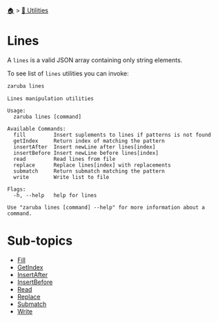 <!--startTocHeader-->
[🏠](../../README.md) > [🔧 Utilities](../README.md)
# Lines
<!--endTocHeader-->

A `lines` is a valid JSON array containing only string elements.

To see list of `lines` utilities you can invoke:

<!--startCode-->
```bash
zaruba lines
```

````
Lines manipulation utilities

Usage:
  zaruba lines [command]

Available Commands:
  fill         Insert suplements to lines if patterns is not found
  getIndex     Return index of matching the pattern
  insertAfter  Insert newLine after lines[index]
  insertBefore Insert newLine before lines[index]
  read         Read lines from file
  replace      Replace lines[index] with replacements
  submatch     Return submatch matching the pattern
  write        Write list to file

Flags:
  -h, --help   help for lines

Use "zaruba lines [command] --help" for more information about a command.

````
<!--endCode-->

<!--startTocSubTopic-->
# Sub-topics
* [Fill](fill.md)
* [GetIndex](get-index.md)
* [InsertAfter](insert-after.md)
* [InsertBefore](insert-before.md)
* [Read](read.md)
* [Replace](replace.md)
* [Submatch](submatch.md)
* [Write](write.md)
<!--endTocSubTopic-->